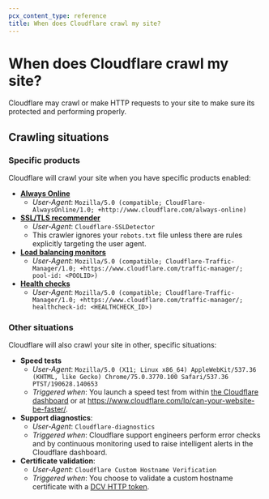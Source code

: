 ```yaml
---
pcx_content_type: reference
title: When does Cloudflare crawl my site?
---
```


# When does Cloudflare crawl my site?

Cloudflare may crawl or make HTTP requests to your site to make sure its protected and performing properly.

## Crawling situations

### Specific products

Cloudflare will crawl your site when you have specific products enabled:

- [**Always Online**](/cache/about/always-online/)
  - _User-Agent_: `Mozilla/5.0 (compatible; CloudFlare-AlwaysOnline/1.0; +http://www.cloudflare.com/always-online)`
- [**SSL/TLS recommender**](/ssl/origin-configuration/ssl-tls-recommender/)
  - _User-Agent_: `Cloudflare-SSLDetector`
  - This crawler ignores your `robots.txt` file unless there are rules explicitly targeting the user agent.
- [**Load balancing monitors**](/load-balancing/understand-basics/monitors/)
  - _User-Agent_: `Mozilla/5.0 (compatible; Cloudflare-Traffic-Manager/1.0; +https://www.cloudflare.com/traffic-manager/; pool-id: <POOLID>)`
- [**Health checks**](https://support.cloudflare.com/hc/en-us/articles/4404867308429)
  - _User-Agent_: `Mozilla/5.0 (compatible; Cloudflare-Traffic-Manager/1.0; +https://www.cloudflare.com/traffic-manager/; healthcheck-id: <HEALTHCHECK_ID>)`

### Other situations

Cloudflare will also crawl your site in other, specific situations:

- **Speed tests**
  - _User-Agent_: `Mozilla/5.0 (X11; Linux x86_64) AppleWebKit/537.36 (KHTML, like Gecko) Chrome/75.0.3770.100 Safari/537.36 PTST/190628.140653`
  - _Triggered when_: You launch a speed test from within [the Cloudflare dashboard](https://support.cloudflare.com/hc/articles/5550125973005) or at https://www.cloudflare.com/lp/can-your-website-be-faster/.
- **Support diagnostics**:
  - _User-Agent_: `Cloudflare-diagnostics`
  - _Triggered when_: Cloudflare support engineers perform error checks and by continuous monitoring used to raise intelligent alerts in the Cloudflare dashboard.
- **Certificate validation**:
  - _User-Agent_: `Cloudflare Custom Hostname Verification`
  - _Triggered when_: You choose to validate a custom hostname certificate with a [DCV HTTP token](/cloudflare-for-saas/security/certificate-management/issue-and-validate/#http).
